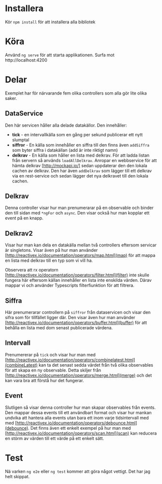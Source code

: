 # Installera

Kör `npm install` för att installera alla bibliotek

# Köra

Använd `ng serve` för att starta applikationen. Surfa mot http://localhost:4200

# Delar

Exemplet har för närvarande fem olika controllers som alla gör lite olika saker.

## DataService

Den här servicen håller alla delade datakällor. Den innehåller:

* **tick** - en intervallkälla som en gång per sekund publicerar ett nytt slumptal
* **siffror** - En källa som innehåller en siffra till den finns även `addSiffra` som byter siffra i datakällan (add är inte riktigt namn)
* **delkrav** - En källa som håller en lista med delkrav. För att ladda listan från servern så används `loadAllDelkrav`. Anropar en webbservice för att hämta delkrav [http://mockapi.io/] sedan uppdaterar den den lokala cachen av delkrav. Den har även `addDelkrav` som lägger till ett delkrav via en rest-service och sedan lägger det nya delkravet till den lokala cachen.

## Delkrav

Denna controller visar hur man prenumerarar på en observable och binder den till sidan med `*ngFor` och `async`. Den visar också hur man kopplar ett event på en knapp.

## Delkrav2

Visar hur man kan dela en datakälla mellan två controllers eftersom servicar är singletons. Visar även på hur man använder [http://reactivex.io/documentation/operators/map.html](map) för att mappa en lista med delkrav till en typ som vi vill ha. 

Observera att rx operatorn [http://reactivex.io/documentation/operators/filter.html](filter) inte skulle fungera här eftersom källan innehåller en lista inte enskilda värden. Därav mappar vi och använder Typescripts filterfiunktion för att filtrera.

## Siffra

Här prenumerarar controllern på `siffror` från dataservicen och visar den sifra som för tillfället ligger där. Den visar även hur man använder [http://reactivex.io/documentation/operators/buffer.html](buffer) för att behålla en lista med dom senast publicerade värdena.

## Intervall

Prenumererar på `tick` och visar hur man med [http://reactivex.io/documentation/operators/combinelatest.html](combineLatest) kan ta det senast sedda värdet från två olika observables för att skapa en ny observable. Detta skiljer från [http://reactivex.io/documentation/operators/merge.html](merge) och det kan vara bra att förstå hur det fungerar.

## Event

Slutligen så visar denna controller hur man skapar observables från events. Den mappar dessa events till ett användbart format och visar hur mankan undvika att hantera alla events utan bara ett inom varje tidsintervall med med [http://reactivex.io/documentation/operators/debounce.html](debounce). Det finns även ett enkelt exempel på hur man med [http://reactivex.io/documentation/operators/scan.html](scan) kan reducera en störm av värden till ett värde på ett enkelt sätt.

# Test

Nä varken `ng e2e` eller `ng test` kommer att göra något vettigt. Det har jag helt skippat.

